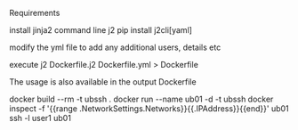
Requirements

install jinja2 command line j2
pip install j2cli[yaml]

modify the yml file to add any additional users, details etc

execute
j2 Dockerfile.j2 Dockerfile.yml > Dockerfile

The usage is also available in the output Dockerfile

docker build --rm -t ubssh .
docker run --name ub01 -d -t ubssh
docker inspect -f '{{range .NetworkSettings.Networks}}{{.IPAddress}}{{end}}' ub01
ssh -l user1 ub01




